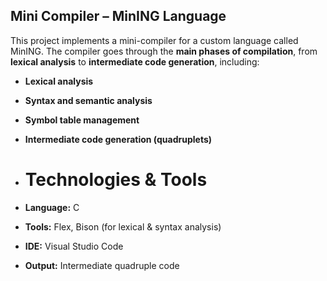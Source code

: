 ## Mini Compiler – MinING Language

This project implements a mini-compiler for a custom language called MinING.
 The compiler goes through the **main phases of compilation**, from **lexical analysis** to **intermediate code generation**, including:

- **Lexical analysis**
- **Syntax and semantic analysis**
- **Symbol table management**
- **Intermediate code generation (quadruplets)**

- # Technologies & Tools

- **Language:** C  
- **Tools:** Flex, Bison (for lexical & syntax analysis)  
- **IDE:**  Visual Studio Code  
- **Output:** Intermediate quadruple code

